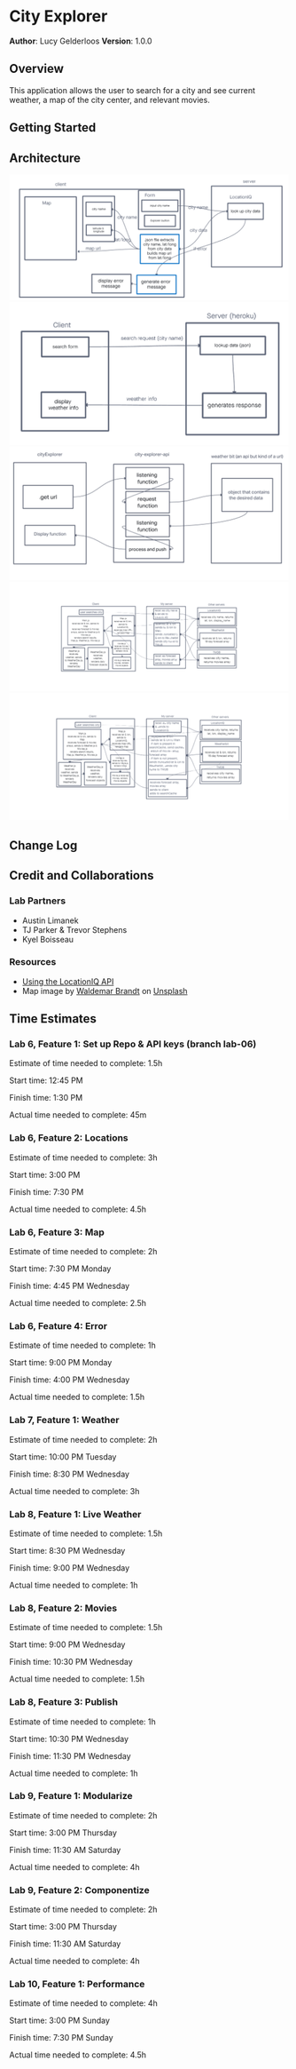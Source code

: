 # City Explorer

**Author**: Lucy Gelderloos
**Version**: 1.0.0

## Overview

This application allows the user to search for a city and see current weather, a map of the city center, and relevant movies.

## Getting Started
<!-- What are the steps that a user must take in order to build this app on their own machine and get it running? -->

## Architecture

![Day 1 Whiteboard](./src/img/lab-06-whiteboard.png)
![Day 2 Whiteboard](./src/img/lab-07-diagram.png)
![Day 3 Whiteboard](./src/img/lab-08-diagram.png)
![Day 4 Whiteboard](./src/img/lab-09-diagram.png)
![Day 5 Whiteboard](./src/img/lab-10-diagram.png)

## Change Log
<!-- Use this area to document the iterative changes made to your application as each feature is successfully implemented. Use time stamps. Here's an example:

01-01-2001 4:59pm - Application now has a fully-functional express server, with a GET route for the location resource. -->

## Credit and Collaborations

### Lab Partners

- Austin Limanek
- TJ Parker & Trevor Stephens
- Kyel Boisseau

### Resources

- [Using the LocationIQ API](https://www.youtube.com/watch?v=ZXT8i0qR2vE)
- Map image by [Waldemar Brandt]("https://unsplash.com/@waldemarbrandt67w?utm_source=unsplash&utm_medium=referral&utm_content=creditCopyText") on [Unsplash](https://unsplash.com/?utm_source=unsplash&utm_medium=referral&utm_content=creditCopyText")

## Time Estimates

### Lab 6, Feature 1: Set up Repo & API keys (branch lab-06)

Estimate of time needed to complete: 1.5h

Start time: 12:45 PM

Finish time: 1:30 PM

Actual time needed to complete: 45m

### Lab 6, Feature 2: Locations

Estimate of time needed to complete: 3h

Start time: 3:00 PM

Finish time: 7:30 PM

Actual time needed to complete: 4.5h

### Lab 6, Feature 3: Map

Estimate of time needed to complete: 2h

Start time: 7:30 PM Monday

Finish time: 4:45 PM Wednesday

Actual time needed to complete: 2.5h

### Lab 6, Feature 4: Error

Estimate of time needed to complete: 1h

Start time: 9:00 PM Monday

Finish time: 4:00 PM Wednesday

Actual time needed to complete: 1.5h

### Lab 7, Feature 1: Weather

Estimate of time needed to complete: 2h

Start time: 10:00 PM Tuesday

Finish time: 8:30 PM Wednesday

Actual time needed to complete: 3h

### Lab 8, Feature 1: Live Weather

Estimate of time needed to complete: 1.5h

Start time: 8:30 PM Wednesday

Finish time: 9:00 PM Wednesday

Actual time needed to complete: 1h

### Lab 8, Feature 2: Movies

Estimate of time needed to complete: 1.5h

Start time: 9:00 PM Wednesday

Finish time: 10:30 PM Wednesday

Actual time needed to complete: 1.5h

### Lab 8, Feature 3: Publish

Estimate of time needed to complete: 1h

Start time: 10:30 PM Wednesday

Finish time: 11:30 PM Wednesday

Actual time needed to complete: 1h

### Lab 9, Feature 1: Modularize

Estimate of time needed to complete: 2h

Start time: 3:00 PM Thursday

Finish time: 11:30 AM Saturday

Actual time needed to complete: 4h

### Lab 9, Feature 2: Componentize

Estimate of time needed to complete: 2h

Start time: 3:00 PM Thursday

Finish time: 11:30 AM Saturday

Actual time needed to complete: 4h

### Lab 10, Feature 1: Performance

Estimate of time needed to complete: 4h

Start time: 3:00 PM Sunday

Finish time: 7:30 PM Sunday

Actual time needed to complete: 4.5h
